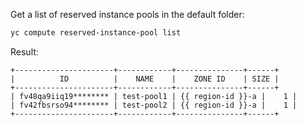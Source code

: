 Get a list of reserved instance pools in the default folder:

```bash
yc compute reserved-instance-pool list
```

Result:

```text
+----------------------+------------+---------------+------+
|          ID          |    NAME    |    ZONE ID    | SIZE |
+----------------------+------------+---------------+------+
| fv48qa9iiq19******** | test-pool1 | {{ region-id }}-a |    1 |
| fv42fbsrso94******** | test-pool2 | {{ region-id }}-a |    1 |
+----------------------+------------+---------------+------+
```